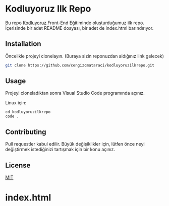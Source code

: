 # **Kodluyoruz Ilk Repo**
Bu repo <a href="https://www.kodluyoruz.org/"> Kodluyoruz </a> Front-End Eğitiminde oluşturduğumuz ilk repo. İçerisinde bir adet README dosyası, bir adet de index.html barındırıyor.

## Installation
Öncelikle projeyi clonelayın. (Buraya sizin reponuzdan aldığınız link gelecek)

```bash
git clone https://github.com/cengizcmataraci/kodluyoruzilkrepo.git
```

## Usage

Projeyi cloneladıktan sonra Visual Studio Code programında açınız.

Linux için:
```linux
cd kodluyoruzilkrepo
code .
```

## Contributing
Pull requestler kabul edilir. Büyük değişiklikler için, lütfen önce neyi değiştirmek istediğinizi tartışmak için bir konu açınız.


## License
[MIT](https://choosealicense.com/licenses/mit/)


<!DOCTYPE html>
<html>
    <head>
        <meta http-equiv="Content-Type" content="text/html; charset=utf-8" />
    </head>
    <body>
        <h1>index.html</h1>
    </body>
</html>





